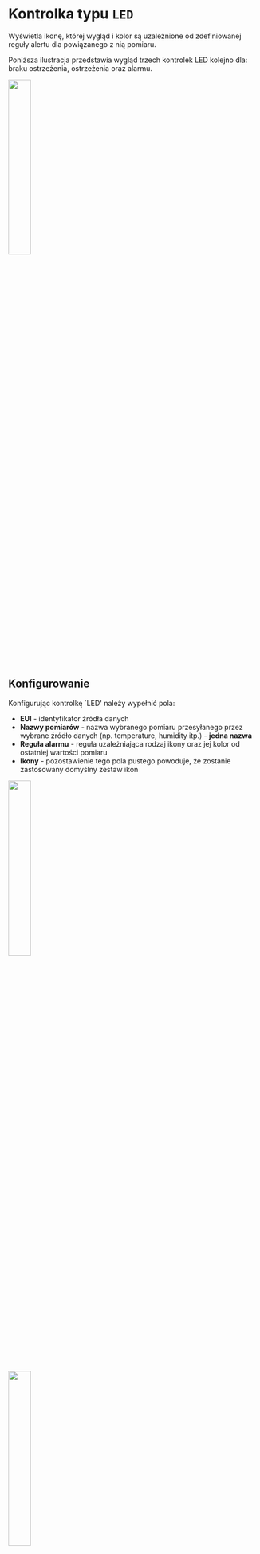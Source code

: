 # Kontrolka typu `LED`

Wyświetla ikonę, której wygląd i kolor są uzależnione od zdefiniowanej reguły alertu dla powiązanego z nią pomiaru.

Poniższa ilustracja przedstawia wygląd trzech kontrolek LED kolejno dla: braku ostrzeżenia, ostrzeżenia oraz alarmu.

<img class="border rounded shadow mt-1 mb-3" width="30%" src="/api/file?path=signomix-documentation/features/dashboards/led1.png">

## Konfigurowanie

Konfigurując kontrolkę `LED' należy wypełnić pola:

- **EUI** - identyfikator źródła danych
- **Nazwy pomiarów** - nazwa wybranego pomiaru przesyłanego przez wybrane źródło danych (np. temperature, humidity itp.) - **jedna nazwa**
- **Reguła alarmu** - reguła uzależniająca rodzaj ikony oraz jej kolor od ostatniej wartości pomiaru
- **Ikony** - pozostawienie tego pola pustego powoduje, że zostanie zastosowany domyślny zestaw ikon

<img class="border rounded shadow mt-1 mb-3" width="30%" src="/api/file?path=signomix-documentation/features/dashboards/widget1.png"><br>

<img class="border rounded shadow mt-1 mb-3" width="30%" src="/api/file?path=signomix-documentation/features/dashboards/widget2.png">

## Reguła alarmu

Reguła określa jaki zakres wartości pomiaru będzie oznaczać wartość alarmową, a jaki ostrzeżenie.

Składnia reguły:<br>
<pre class="boredr shadow p-2 bg-secondary-subtle">
reguła: {alertCondition}[:{warningConditon}][@variableName][#maxDelay]
alertCondition|warningCondition: [variableName]{comparator1}{value}[[variableName]{comparator1}{value}]
comparator: >|<
</pre>
gdzie:
- variableName - nazwa pomiaru
- value - wartość
- maxDelay - maksymalny czas od ostatniego pomiaru do chwili obecnej - starsze dane nie będą uwzględniane i w przypadku braku danych najnowszych stan kontrolki będzie nieustalony
- jeśli alertCondition lub warningCondition zawiera warunki dla 2 komparatorów, to zachodzi między nimi warunek logiczny OR 

Przykłady definicji:
<pre class="boredr shadow p-2  bg-secondary-subtle">
x<-10>40:x<0>30
<-10>40:<0>30
<-10>40:<0>30@temperature
<-10>40:<0>30@temperature#1h
x<-10>40:x<0>30#2m
</pre>

## Deklarowanie zestawu ikon

Standardowy zestaw ikon można zmienić poprzez zadeklarowanie ich w polu **Ikony**. Obsługiwane są ikony dostępne w projekcie https://icons.getbootstrap.com/<br>
Nazwy ikon muszą być oddzielone znakiem dwukropka `:`.

Przykład wybranych ikon oraz uzyskany wygląd poniżej.

<pre class="boredr shadow p-2  bg-secondary-subtle">
bi-arrow-up-square-fill:bi-arrow-right-square-fill:bi-arrow-down-square-fill
</pre>

<img class="border rounded shadow mt-1 mb-3" width="30%" src="/api/file?path=signomix-documentation/features/dashboards/led2.png">

